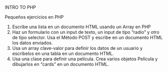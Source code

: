 INTRO TO PHP

Pequeños ejercicios en PHP


1. Escribe una lista en un documento HTML usando un Array en PHP
2. Haz un formulario con un input de texto, un input de tipo “radio” y otro de tipo selector. Usa el Método POST y escribe en un documento HTML los datos enviados.
3. Usa un array clave-valor para definir los datos de un usuario y escríbelos en una tabla en un documento HTML.
4. Usa una clase para definir una película. Crea varios objetos Película y dibujarlos en “cards” en un documento HTML.
